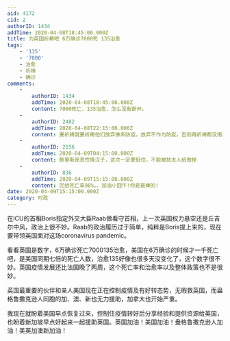 ```yaml
---
aid: 4172
cid: 2
authorID: 1434
addTime: 2020-04-08T18:45:00.000Z
title: 为英国祈祷吧 6万确诊7000死 135治愈
tags:
    - '135'
    - '7000'
    - 治愈
    - 祈祷
    - 确诊
comments:
    -
        authorID: 1434
        addTime: 2020-04-08T18:45:00.000Z
        content: 7000死亡，135治愈，怎么没有断开。
    -
        authorID: 2482
        addTime: 2020-04-08T22:15:00.000Z
        content: 要祈祷就要祈祷他们放弃佛系防疫，放弃不作为防疫。否则再祈祷都没用。
    -
        authorID: 2156
        addTime: 2020-04-09T04:15:00.000Z
        content: 鲍里斯是真性情汉子，这次一定要挺住，不能被犹太人给做掉
    -
        authorID: 836
        addTime: 2020-04-09T15:15:00.000Z
        content: 完结死亡率98%。。加油小囧牛!你是最棒的!
date: 2020-04-09T15:15:00.000Z
category: 时政
---
```


在ICU的首相Boris指定外交大臣Raab做看守首相，上一次英国权力悬空还是丘吉尔中风，政治上很不妙。Raab的政治履历过于简单，纯粹是Boris提上来的，现在要带领英国面对这场coronavirus pandemic。

看看英国是数字，6万确诊死亡7000135治愈，美国在6万确诊的时候才一千死亡吧，是美国同期七倍的死亡人数，治愈135好像也很多天没变化了，这个数字很不妙。英国疫情发展还比法国晚了两周，这个死亡率和治愈率以及整体政策也不是很妙。

英国最重要的伙伴和亲人美国现在正在控制疫情及有好转态势，无暇救英国，而盎格鲁撒克逊人同胞的加、澳、新也无力援助，加拿大也开始严重。

我现在就盼着美国早点恢复过来，控制住疫情转好后分享经验和提供资源给英国，也盼着新加坡早点好起来一起援助英国。英国加油！美国加油！盎格鲁撒克逊人加油！美英加澳新加油！
